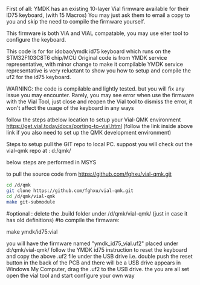First of all: YMDK has an existing 10-layer Vial firmware available for their ID75 keyboard, (with 15 Macros)
You may just ask them to email a copy to you and skip the need to compile the firmware yourself.


This firmware is both VIA and VIAL compatable, you may use eiter tool to configure the keyboard.

This code is for for idobao/ymdk id75 keyboard which runs on the STM32F103C8T6 chip/MCU
Original code is from YMDK service representative, with minor change to make it compilable
YMDK service representative is very reluctant to show you how to setup and compile the uf2 for the id75 keyboard.


WARNING: the code is compilable and lightly tested. but you will fix any issue you may encounter.
Rarely, you may see error when use the firmware with the Vial Tool, 
just close and reopen the Vial tool to dismiss the error, it won't affect the usage of the keyboard in any ways


follow the steps atbelow location to setup your Vial-QMK environment
https://get.vial.today/docs/porting-to-vial.html
(follow the link inside above link if you also need to set up the QMK development environment)


Steps to setup pull the GIT repo to local PC. 
suppost you will check out the vial-qmk repo at : d:/qmk/

below steps are performed in MSYS 

to pull the source code from https://github.com/fghxu/vial-qmk.git
``` sh
cd /d/qmk
git clone https://github.com/fghxu/vial-qmk.git
cd /d/qmk/vial-qmk 
make git-submodule
```

#optional : delete the .build folder under /d/qmk/vial-qmk/  (just in case it has old definitions)
#to compile the firmware:

make ymdk/id75:vial


you will have the firmware named "ymdk_id75_vial.uf2" placed under d:/qmk/vial-qmk/
follow the YMDK id75 instruction to reset the keyboard and copy the above .uf2 file under the  USB drive
i.e. double push the reset button in the back of the PCB and there will be a USB drive appears in Windows My Computer, drag the .uf2 to the USB drive. the you are all set
open the vial tool and start configure your own way


